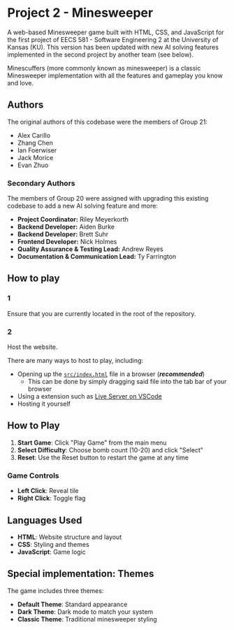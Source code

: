 # Project 2 - Minesweeper

A web-based Minesweeper game built with HTML, CSS, and JavaScript for the first project of EECS 581 - Software Engineering 2 at the University of Kansas (KU). This version has been updated with new AI solving features implemented in the second project by another team (see below).

Minescuffers (more commonly known as minesweeper) is a classic Minesweeper implementation with all the features and gameplay you know and love.

## Authors

The original authors of this codebase were the members of Group 21:

- Alex Carillo
- Zhang Chen  
- Ian Foerwiser
- Jack Morice
- Evan Zhuo

### Secondary Authors

The members of Group 20 were assigned with upgrading this existing codebase to add a new AI solving feature and more:

- **Project Coordinator:** Riley Meyerkorth
- **Backend Developer:** Aiden Burke
- **Backend Developer:** Brett Suhr
- **Frontend Developer:** Nick Holmes
- **Quality Assurance & Testing Lead:** Andrew Reyes
- **Documentation & Communication Lead:** Ty Farrington

## How to play

### 1

Ensure that you are currently located in the root of the repository.

### 2

Host the website.

There are many ways to host to play, including:

- Opening up the [`src/index.html`](src/index.html) file in a browser (***recommended***)
  - This can be done by simply dragging said file into the tab bar of your browser
- Using a extension such as [Live Server on VSCode](https://marketplace.visualstudio.com/items?itemName=ritwickdey.LiveServer)
- Hosting it yourself

## How to Play

1. **Start Game**: Click "Play Game" from the main menu
2. **Select Difficulty**: Choose bomb count (10-20) and click "Select"
3. **Reset**: Use the Reset button to restart the game at any time

### Game Controls

- **Left Click**: Reveal tile
- **Right Click**: Toggle flag

## Languages Used

- **HTML**: Website structure and layout
- **CSS**: Styling and themes
- **JavaScript**: Game logic

## Special implementation: Themes

The game includes three themes:

- **Default Theme**: Standard appearance
- **Dark Theme**: Dark mode to match your system
- **Classic Theme**: Traditional minesweeper styling
